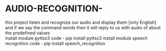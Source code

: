# AUDIO-RECOGNITION-
this project listen and recognize our audio and display them [only English] and if we say the command words then it will reply to us with audio of about the predefined values  
install module pyttsx3
    code - pip install pyttsx3
install module speech recognition 
    code - pip install speech_recognition
